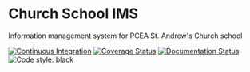 # Church School IMS
Information management system for PCEA St. Andrew's Church school

[![Continuous Integration](https://github.com/pcea-st-andrews/church-school/actions/workflows/ci.yml/badge.svg)](https://github.com/pcea-st-andrews/church-school/actions/workflows/ci.yml)
[![Coverage Status](https://coveralls.io/repos/github/pcea-st-andrews/church-school/badge.svg?branch=main)](https://coveralls.io/github/pcea-st-andrews/church-school?branch=main)
[![Documentation Status](https://readthedocs.org/projects/church-school-ims/badge/?version=latest)](https://church-school-ims.readthedocs.io/en/latest/?badge=latest)
[![Code style: black](https://img.shields.io/badge/code%20style-black-000000.svg)](https://github.com/psf/black)
